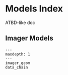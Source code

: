 # Models Index

ATBD-like doc

## Imager Models

```{toctree} 
---
maxdepth: 1
---
imager_geom
data_chain
```